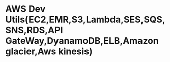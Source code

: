 # AWS Dev Utils(EC2,EMR,S3,Lambda,SES,SQS,SNS,RDS,API GateWay,DyanamoDB,ELB,Amazon glacier,Aws kinesis)

